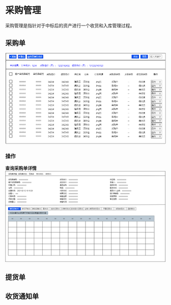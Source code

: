# 采购管理

采购管理是指针对于中标后的资产进行一个收货和入库管理过程。

## 采购单
![采购单](../img/采购单.png)

### 操作

**查询采购单详情**
![采购单详情](../img/采购单详情.png)

## 提货单

## 收货通知单
